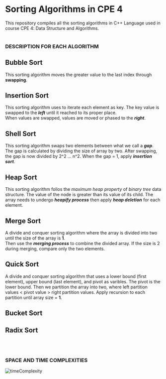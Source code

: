 # Sorting Algorithms in CPE 4

This repository compiles all the sorting algorithms in C++ Language used in course CPE 4: Data Structure and Algorithms. <br> <br>

### DESCRIPTION FOR EACH ALGORITHM

## Bubble Sort
This sorting algorithm moves the greater value to the last index through **swapping**.

## Insertion Sort
This sorting algorithm uses to iterate each element as key. The key value is swapped to the **_left_** until it reached to its proper place. <br>
When values are swapped, values are moved or phased to the **_right_**.

## Shell Sort
This sorting algorithm swaps two elements between what we call a ***gap***. The gap is calculated by dividing the size of array by two. After swapping, the gap is
now divided by 2^2 ... n^2. When the gap = 1, apply ***insertion sort***.
## Heap Sort
This sorting algorithm follos the *maximum heap property* of *binary tree* data structure. The value of the node is greater than its value of its child.
The array needs to undergo ***heapify process*** then apply ***heap deletion*** for each element.

## Merge Sort
A divide and conquer sorting algorithm where the array is divided into two until the size of the array is **1**. <br>
Then use the ***merging process*** to combine the divided array. If the size is 2 during merging, compare only the two elements.

## Quick Sort
A divide and conquer sorting algorithm that uses a lower bound (first element), upper bound (last element), and pivot as varibles. The pivot is the lower bound.
Then we partition the array into two, where left partition values < pivot value > right partition values. Apply recursion to each partition until array size = **1**.

## Bucket Sort

## Radix Sort

<br>
<br>

### SPACE AND TIME COMPLEXITIES

![timeComplexity](https://lamfo-unb.github.io/img/Sorting-algorithms/Complexity.png)
